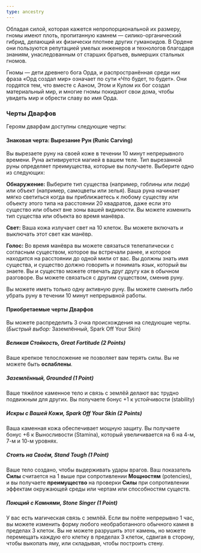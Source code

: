 ```yaml
---
type: ancestry
---
```


Обладая силой, которая кажется непропорциональной их размеру, гномы имеют плоть, пропитанную камнем — силико-органический гибрид, делающий их физически плотнее других гуманоидов. В Ордене они пользуются репутацией умелых инженеров и технологов благодаря знаниям, унаследованным от старших братьев, вымерших стальных гномов.

Гномы — дети древнего бога Орда, и распространённая среди них фраза «Орд создал мир» означает по сути «Что будет, то будет». Они гордятся тем, что вместе с Ааном, Этом и Кулом их бог создал материальный мир, и многие гномы покидают свои дома, чтобы увидеть мир и обрести славу во имя Орда.

### Черты Дварфов

Героям дварфам доступны следующие черты:

#### Знаковая черта: Вырезание Рун (Runic Carving)
Вы вырезаете руну на своей коже в течении 10 минут непрерывного времени. Руна активируется магией в вашем теле. Тип вырезанной руны определяет преимущества, которые вы получаете. Выберите одно из следующих:

**Обнаружение:** Выберите тип существа (например, гоблины или люди) или объект (например, самоцветы или зелья). Ваша руна начинает мягко светиться когда вы приближаетесь к любому существу или объекту этого типа на расстоянии 20 квадратов, даже если это существо или объект вне зоны вашей видимости. Вы можете изменить тип существа или объекта во время манёвра.

**Свет:** Ваша кожа излучает свет на 10 клеток. Вы можете включать и выключать этот свет как манёвр.

**Голос:** Во время манёвра вы можете связаться телепатически с согласным существом, которое вы встречали ранее, и которое находится на расстоянии до одной мили от вас. Вы должны знать имя существа, и существо должно говорить и понимать язык, который вы знаете. Вы и существо можете отвечать друг другу как в обычном разговоре. Вы можете связаться с другим существом, сменив руну.

Вы можете иметь только одну активную руну. Вы можете сменить либо убрать руну в течении 10 минут непрерывной работы.

#### Приобретаемые черты Дварфов

Вы можете распределить 3 очка происхождения на следующие черты. (*Быстрый выбор:* Заземлённый, Spark Off Your Skin)
##### Великая Стойкость, Great Fortitude (2 Points)
Ваше крепкое телосложение не позволяет вам терять силы. Вы не можете быть **ослаблены**.
##### Заземлённый, Grounded (1 Point)
Ваше тяжёлое каменное тело и связь с землёй делают вас трудно подвижным для других. Вы получаете бонус +1 к устойчивости (stability)
##### Искры с Вашей Кожи, Spark Off Your Skin (2 Points)
Ваша каменная кожа обеспечивает мощную защиту. Вы получаете бонус +6 к Выносливости (Stamina), который увеличивается на 6 на 4-м, 7-м и 10-м уровнях.
##### Стоять на Своём, Stand Tough (1 Point)
Ваше тело создано, чтобы выдерживать удары врагов. Ваш показатель **Силы** считается на 1 выше при сопротивлении **Мощностям** (potencies), и вы получаете **преимущество** на проверки **Силы** при сопротивлении эффектам окружающей среды или чертам или способностям существ.
##### Поющий с Камнями, Stone Singer (1 Point)
У вас есть магическая связь с землёй. Если вы поёте непрерывно 1 час, вы можете изменить форму любого необработанного обычного камня в пределах 3 клеток. Вы не можете разрушить этот камень, но можете перемещать каждую его клетку в пределах 3 клеток, сдвигая в сторону, чтобы выкопать яму, или складывая, чтобы построить стену.